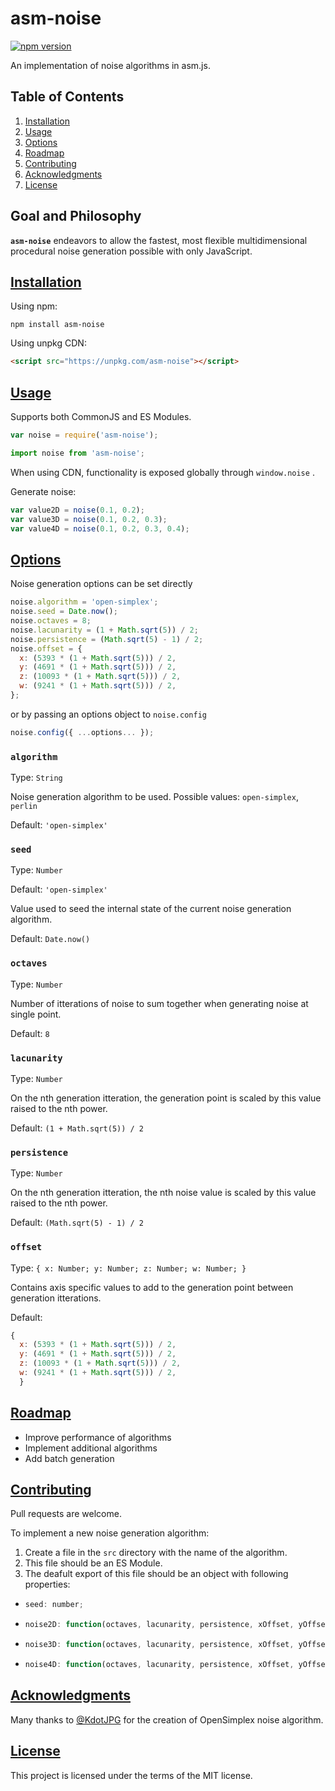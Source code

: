 # asm-noise

[![npm version](https://badge.fury.io/js/asm-noise.svg)](https://badge.fury.io/js/asm-noise)

An implementation of noise algorithms in asm.js.

## Table of Contents

1. [Installation](#installation)
1. [Usage](#usage)
1. [Options](#options)
1. [Roadmap](#roadmap)
1. [Contributing](#contributing)
1. [Acknowledgments](#acknowledgments)
1. [License](#license)

## Goal and Philosophy

**`asm-noise`** endeavors to allow the fastest, most flexible multidimensional procedural noise generation possible with only JavaScript.

## [Installation](#installation)

Using npm:

```shell
npm install asm-noise
```

Using unpkg CDN:

```html
<script src="https://unpkg.com/asm-noise"></script>
```

## [Usage](#usage)

Supports both CommonJS and ES Modules.

```javascript
var noise = require('asm-noise');
```

```javascript
import noise from 'asm-noise';
```

When using CDN, functionality is exposed globally through `window.noise` .

Generate noise:

```javascript
var value2D = noise(0.1, 0.2);
var value3D = noise(0.1, 0.2, 0.3);
var value4D = noise(0.1, 0.2, 0.3, 0.4);
```

## [Options](#options)

Noise generation options can be set directly

```javascript
noise.algorithm = 'open-simplex';
noise.seed = Date.now();
noise.octaves = 8;
noise.lacunarity = (1 + Math.sqrt(5)) / 2;
noise.persistence = (Math.sqrt(5) - 1) / 2;
noise.offset = {
  x: (5393 * (1 + Math.sqrt(5))) / 2,
  y: (4691 * (1 + Math.sqrt(5))) / 2,
  z: (10093 * (1 + Math.sqrt(5))) / 2,
  w: (9241 * (1 + Math.sqrt(5))) / 2,
};
```

or by passing an options object to `noise.config`

```javascript
noise.config({ ...options... });
```

### `algorithm`

Type: `String`

Noise generation algorithm to be used.
Possible values: `open-simplex`, `perlin`

Default: `'open-simplex'`

### `seed`

Type: `Number`

Default: `'open-simplex'`

Value used to seed the internal state of the current noise generation algorithm.

Default: `Date.now()`

### `octaves`

Type: `Number`

Number of itterations of noise to sum together when generating noise at single point.

Default: `8`

### `lacunarity`

Type: `Number`

On the nth generation itteration, the generation point is scaled by this value raised to the nth power.

Default: `(1 + Math.sqrt(5)) / 2`

### `persistence`

Type: `Number`

On the nth generation itteration, the nth noise value is scaled by this value raised to the nth power.

Default: `(Math.sqrt(5) - 1) / 2`

### `offset`

Type: `{ x: Number; y: Number; z: Number; w: Number; }`

Contains axis specific values to add to the generation point between generation itterations.

Default:

```javascript
{
  x: (5393 * (1 + Math.sqrt(5))) / 2,
  y: (4691 * (1 + Math.sqrt(5))) / 2,
  z: (10093 * (1 + Math.sqrt(5))) / 2,
  w: (9241 * (1 + Math.sqrt(5))) / 2,
  }
```

## [Roadmap](#roadmap)

- Improve performance of algorithms
- Implement additional algorithms
- Add batch generation

## [Contributing](#contributing)

Pull requests are welcome.

To implement a new noise generation algorithm:

1. Create a file in the `src` directory with the name of the algorithm.
1. This file should be an ES Module.
1. The deafult export of this file should be an object with following properties:

- ```javascript
  seed: number;
  ```
- ```javascript
  noise2D: function(octaves, lacunarity, persistence, xOffset, yOffset, x, y) => number
  ```
- ```javascript
  noise3D: function(octaves, lacunarity, persistence, xOffset, yOffset, zOffset, x, y, z) => number
  ```
- ```javascript
  noise4D: function(octaves, lacunarity, persistence, xOffset, yOffset, zOffset, wOffset, x, y, z, w) => number
  ```

## [Acknowledgments](#acknowledgments)

Many thanks to [@KdotJPG](https://github.com/KdotJPG) for the creation of OpenSimplex noise algorithm.

## [License](#license)

This project is licensed under the terms of the MIT license.
